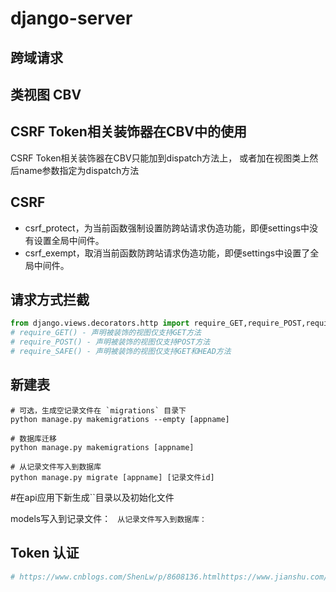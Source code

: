 # django-server

## 跨域请求

## 类视图 CBV

## CSRF Token相关装饰器在CBV中的使用

CSRF Token相关装饰器在CBV只能加到dispatch方法上，
或者加在视图类上然后name参数指定为dispatch方法

## CSRF

- csrf_protect，为当前函数强制设置防跨站请求伪造功能，即便settings中没有设置全局中间件。
- csrf_exempt，取消当前函数防跨站请求伪造功能，即便settings中设置了全局中间件。

## 请求方式拦截

```python
from django.views.decorators.http import require_GET,require_POST,require_safe
# require_GET() - 声明被装饰的视图仅支持GET方法
# require_POST() - 声明被装饰的视图仅支持POST方法
# require_SAFE() - 声明被装饰的视图仅支持GET和HEAD方法
```

## 新建表

```shell
# 可选，生成空记录文件在 `migrations` 目录下
python manage.py makemigrations --empty [appname] 

# 数据库迁移
python manage.py makemigrations [appname]

# 从记录文件写入到数据库
python manage.py migrate [appname] [记录文件id] 
```
#在api应用下新生成``目录以及初始化文件

models写入到记录文件： `` 
从记录文件写入到数据库： ``



## Token 认证

```python
# https://www.cnblogs.com/ShenLw/p/8608136.htmlhttps://www.jianshu.com/p/e0a206212df4

```